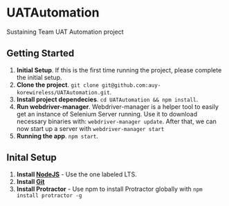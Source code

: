 # UATAutomation
Sustaining Team UAT Automation project

## Getting Started
1. **Initial Setup**. If this is the first time running the project, please complete the initial setup.
2. **Clone the project**. `git clone git@github.com:auy-korewireless/UATAutomation.git`.
3. **Install project dependecies**. `cd UATAutomation && npm install`.
4. **Run webdriver-manager**. Webdriver-manager is a helper tool to easily get an instance of Selenium Server running. Use it to download necessary binaries with: `webdriver-manager update`.
After that, we can now start up a server with `webdriver-manager start`
5. **Running the app**. `npm start`.

## Inital Setup
1. **Install [NodeJS](https://nodejs.org/en/)** - Use the one labeled LTS.
2. **Install [Git](https://git-scm.com/downloads)**
3. **Install Protractor** - Use npm to install Protractor globally with `npm install protractor -g`
